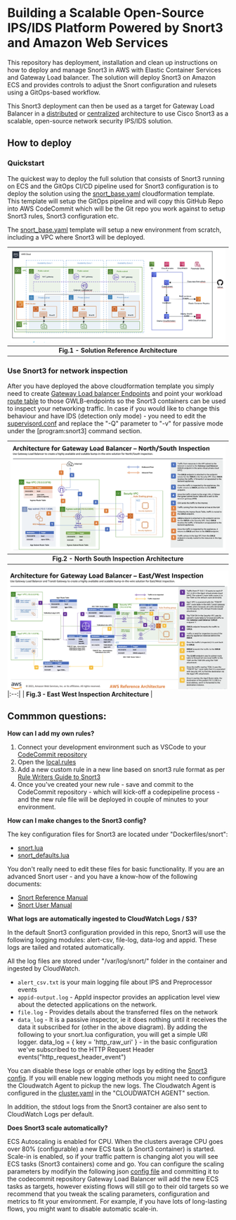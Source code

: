 # Building a Scalable Open-Source IPS/IDS Platform Powered by Snort3 and Amazon Web Services

This repository has deployment, installation and clean up instructions on how to deploy and manage Snort3 in AWS with Elastic Container Services and Gateway Load balancer. The solution will deploy Snort3 on Amazon ECS and provides controls to adjust the Snort configuration and rulesets using a GitOps-based workflow.

This Snort3 deployment can then be used as a target for Gateway Load Balancer in a [distributed](https://aws.amazon.com/blogs/networking-and-content-delivery/scaling-network-traffic-inspection-using-aws-gateway-load-balancer/) or [centralized](https://aws.amazon.com/blogs/networking-and-content-delivery/centralized-inspection-architecture-with-aws-gateway-load-balancer-and-aws-transit-gateway/) architecture to use Cisco Snort3 as a scalable, open-source network security IPS/IDS solution.

## How to deploy
### Quickstart
The quickest way to deploy the full solution that consists of Snort3 running on ECS and the GitOps CI/CD pipeline used for Snort3 configuration is to deploy the solution using the [snort_base.yaml](cloudformation/snort_base.yaml) cloudformation template. This template will setup the GitOps pipeline and will copy this GitHub Repo into AWS CodeCommit which will be the Git repo you work against to setup Snort3 rules, Snort3 configuration etc.

The [snort_base.yaml](cloudformation/snort_base.yaml) template will setup a new environment from scratch, including a VPC where Snort3 will be deployed.

| ![Solution_Reference Architecture](https://github.com/aws-samples/aws-gateway-load-balancer-snort3-ips-ids/blob/main/solution_architecture.png) |
|:--:|
| <b> Fig.1 - Solution Reference Architecture </b>|

### Use Snort3 for network inspection
After you have deployed the above cloudformation template you simply need to create [Gateway Load balancer Endpoints](https://docs.aws.amazon.com/elasticloadbalancing/latest/gateway/getting-started.html#create-endpoint) and point your workload [route table](https://docs.aws.amazon.com/elasticloadbalancing/latest/gateway/getting-started.html#configure-routing) to those GWLB-endpoints so the Snort3 containers can be used to inspect your networking traffic. In case if you would like to change this behaviour and have IDS (detection only mode) - you need to edit the [supervisord.conf](Dockerfiles/snort/supervisord.conf) and replace the "-Q" parameter to "-v" for passive mode under the [program:snort3] command section.

| ![North-South inspection](https://github.com/p4lcsi/scalable-snort-gwlb-cicd/blob/main/north_south_inspection.png?raw=true "North South Inspection Architecture") |
|:--:|
| <b> Fig.2 - North South Inspection Architecture </b>|

![East-West inspection](https://github.com/p4lcsi/scalable-snort-gwlb-cicd/blob/main/east_west_inspection.png?raw=true "East West Inspection Architecture")
|:--:|
| <b> Fig.3 - East West Inspection Architecture </b>|

## Commmon questions:

**How can I add my own rules?**

1. Connect your development environment such as VSCode to your [CodeCommit repository](https://docs.aws.amazon.com/codecommit/latest/userguide/how-to-connect.html) 
2. Open the [local.rules](Dockerfiles/snort/local.rules)
3. Add a new custom rule in a new line based on snort3 rule format as per [Rule Writers Guide to Snort3](https://snort-org-site.s3.amazonaws.com/production/document_files/files/000/000/596/original/Rules_Writers_Guide_to_Snort_3_Rules.pdf?X-Amz-Algorithm=AWS4-HMAC-SHA256&X-Amz-Credential=AKIAU7AK5ITMJQBJPARJ%2F20220610%2Fus-east-1%2Fs3%2Faws4_request&X-Amz-Date=20220610T081428Z&X-Amz-Expires=172800&X-Amz-SignedHeaders=host&X-Amz-Signature=683a042437f9d2bf054799210cadb28c67f96580fdc6b8490280417e3c89eadb)
4. Once you've created your new rule - save and commit to the CodeCommit repository - which will kick-off a codepipeline process - and the new rule file will be deployed in couple of minutes to your environment.


**How can I make changes to the Snort3 config?**

The key configuration files for Snort3 are located under "Dockerfiles/snort":
* [snort.lua](Dockerfiles/snort/snort.lua)
* [snort_defaults.lua](Dockerfiles/snort/snort_defaults.lua)

You don't really need to edit these files for basic functionality. If you are an advanced Snort user - and you have a know-how of the following documents: 
* [Snort Reference Manual](https://github.com/snort3/snort3/releases/download/3.1.31.0/snort_reference.pdf?raw=true)
* [Snort User Manual](https://github.com/snort3/snort3/releases/download/3.1.31.0/snort_user.pdf?raw=true)


**What logs are automatically ingested to CloudWatch Logs / S3?**

In the default Snort3 configuration provided in this repo, Snort3 will use the following logging modules: alert-csv, file-log, data-log and appid. These logs are tailed and rotated automatically.

All the log files are stored under "/var/log/snort/" folder in the container and ingested by CloudWatch.

* `alert_csv.txt` is your main logging file about IPS and Preprocessor events
* `appid-output.log` -  AppId inspector provides an application level view about the detected applications on the network.
* `file.log` - Provides details about the transferred files on the network
* `data_log` - It is a passive inspector, ie it does nothing until it receives the data it subscribed for (other in the above diagram). By adding the following to your snort.lua configuration, you will get a simple URI logger.
data_log = { key = 'http_raw_uri' } - in the basic configuration we've subscribed to the HTTP Request Header events("http_request_header_event")


You can disable these logs or enable other logs by editing the [Snort3 config](Dockerfiles/snort/snort.lua). If you will enable new logging methods you might need to configure the Cloudwatch Agent to pickup the new logs. The Cloudwatch Agent is configured in the [cluster.yaml](cloudformation/snort/cluster.yaml) in the "CLOUDWATCH AGENT" section.

In addition, the stdout logs from the Snort3 container are also sent to CloudWatch Logs per default. 

**Does Snort3 scale automatically?**

ECS Autoscaling is enabled for CPU. When the clusters average CPU goes over 80% (configurable) a new ECS task (a Snort3 container) is started. Scale-in is enabled, so if your traffic pattern is changing alot you will see ECS tasks (Snort3 containers) come and go. You can configure the scaling parameters by modifyin the following json [config file](https://github.com/p4lcsi/scalable-snort-gwlb-cicd/blob/main/cloudformation/Snort/cluster-template-configuration.json) and committing it to the codecommit repository
Gateway Load Balancer will add the new ECS tasks as targets, however existing flows will still go to their old targets so we recommend that you tweak the scaling parameters, configuration and metrics to fit your environment. For example, if you have lots of long-lasting flows, you might want to disable automatic scale-in.
